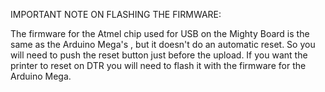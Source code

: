 IMPORTANT NOTE ON FLASHING THE FIRMWARE:

The firmware for the Atmel chip used for USB on the Mighty Board is the same as the Arduino Mega's
, but it doesn't do an automatic reset. So you will need to push the reset button just before the upload. 
If you want the printer to reset on DTR you will need to flash it with the firmware for the Arduino Mega.
